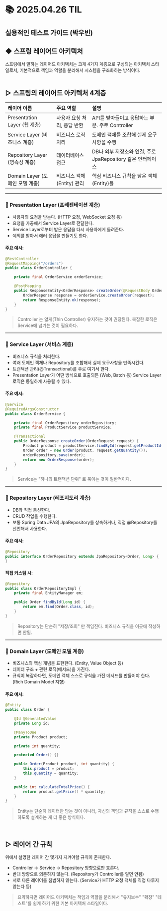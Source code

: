 # 📚 2025.04.26 TIL
## 실용적인 테스트 가이드 (박우빈)
##  ◆ 스프링 레이어드 아키텍처
스프링에서 말하는 레이어드 아키텍처는 크게 4가지 계층으로 구성되는 아키텍처 스타일로서,
기본적으로 책임과 역할을 분리해서 시스템을 구조화하는 방식이다.
<br></br>

## ▷ 스프링의 레이어드 아키텍처 4계층

| 레이어 이름                    | 주요 역할               | 설명                                        |
|:--------------------------|:--------------------|:------------------------------------------|
| Presentation Layer (웹 계층) | 사용자 요청 처리, 응답 반환    | API를 받아들이고 응답하는 부분. 주로 Controller         |
| Service Layer (비즈니스 계층)   | 비즈니스 로직 처리          | 도메인 객체를 조합해 실제 요구사항을 수행                   |
| Repository Layer (영속성 계층) | 데이터베이스 접근           | DB나 외부 저장소와 연결, 주로 JpaRepository 같은 인터페이스 |
| Domain Layer (도메인 모델 계층)  | 비즈니스 객체 (Entity) 관리 | 핵심 비즈니스 규칙을 담은 객체(Entity)들                |
---

### 📌 Presentation Layer (프레젠테이션 계층)
- 사용자의 요청을 받는다. (HTTP 요청, WebSocket 요청 등)
- 요청을 가공해서 Service Layer로 전달한다.
- Service Layer로부터 받은 응답을 다시 사용자에게 돌려준다.
- 예외를 받아서 에러 응답을 만들기도 한다.

#### 주요 예시:
```java
@RestController
@RequestMapping("/orders")
public class OrderController {

    private final OrderService orderService;

    @PostMapping
    public ResponseEntity<OrderResponse> createOrder(@RequestBody OrderRequest request) {
        OrderResponse response = orderService.createOrder(request);
        return ResponseEntity.ok(response);
    }
}
```
> Controller 는 얇게(Thin Controller) 유지하는 것이 권장된다.
> 복잡한 로직은 Service에 넘기는 것이 필요하다.
---
### 📌 Service Layer (서비스 계층)
- 비즈니스 규칙을 처리한다.
- 여러 도메인 객체나 Repository를 조합해서 실제 요구사항을 만족시킨다.
- 트랜잭션 관리(@Transactional)를 주로 여기서 한다.
- Presentation Layer가 어떤 방식으로 호출되든 (Web, Batch 등) Service Layer 로직은 동일하게 사용될 수 있다.

#### 주요 예시:
```java
@Service
@RequiredArgsConstructor
public class OrderService {

    private final OrderRepository orderRepository;
    private final ProductService productService;

    @Transactional
    public OrderResponse createOrder(OrderRequest request) {
        Product product = productService.findById(request.getProductId());
        Order order = new Order(product, request.getQuantity());
        orderRepository.save(order);
        return new OrderResponse(order);
    }
}
```
> Service는 "하나의 트랜잭션 단위" 로 묶이는 것이 일반적이다.
---
### 📌 Repository Layer (레포지토리 계층)
- DB와 직접 통신한다.
- CRUD 작업을 수행한다.
- 보통 Spring Data JPA의 JpaRepository를 상속하거나, 직접 @Repository를 선언해서 사용한다.

#### 주요 예시:
```java
@Repository
public interface OrderRepository extends JpaRepository<Order, Long> {
}
```
#### 직접 커스텀 시: 
```java
@Repository
public class OrderRepositoryImpl {
    private final EntityManager em;

    public Order findById(Long id) {
        return em.find(Order.class, id);
    }
}
```
> Repository는 단순히 "저장/조회" 만 책임진다. 비즈니스 규칙을 이곳에 작성하면 안됨.
---
### 📌 Domain Layer (도메인 모델 계층)
- 비즈니스의 핵심 개념을 표현한다. (Entity, Value Object 등)
- 데이터 구조 + 관련 로직(메서드)을 가진다.
- 규칙이 복잡하다면, 도메인 객체 스스로 규칙을 가진 메서드를 만들어야 한다. (Rich Domain Model 지향)

#### 주요 예시:
```java
@Entity
public class Order {

    @Id @GeneratedValue
    private Long id;

    @ManyToOne
    private Product product;

    private int quantity;

    protected Order() {}

    public Order(Product product, int quantity) {
        this.product = product;
        this.quantity = quantity;
    }

    public int calculateTotalPrice() {
        return product.getPrice() * quantity;
    }
}
```
> Entity는 단순히 데이터만 담는 것이 아니라, 자신의 책임과 규칙을 스스로 수행하도록 설계하는 게 더 좋은 방식이다.

<br>

## ▷ 레이어 간 규칙
위에서 설명한 레이어 간 몇가지 지켜야할 규칙이 존재한다.

- Controller → Service → Repository 방향으로만 흐른다.
- 반대 방향으로 의존하지 않는다. (Repository가 Controller를 알면 안됨)
- 서로 다른 레이어를 침범하지 않는다. (Service가 HTTP 요청 객체를 직접 다루지 않는다 등)

> 요약하자면 레이어드 아키텍처는 책임과 역할을 분리해서 "유지보수" "확장" "테스트"를 쉽게 하기 위한 기본 아키텍처 스타일이다.





